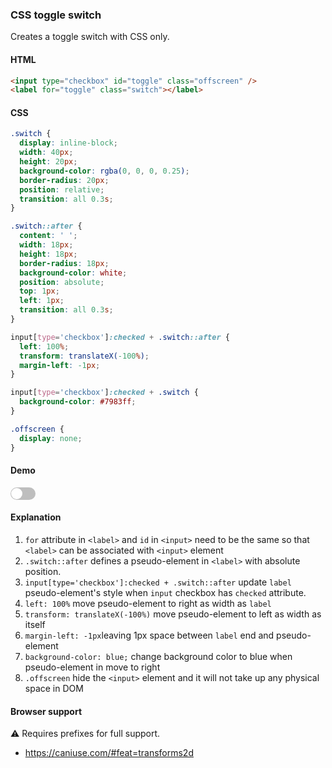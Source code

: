 ### CSS toggle switch

Creates a toggle switch with CSS only.

#### HTML

```html
<input type="checkbox" id="toggle" class="offscreen" />
<label for="toggle" class="switch"></label>
```

#### CSS

```css
.switch {
  display: inline-block;
  width: 40px;
  height: 20px;
  background-color: rgba(0, 0, 0, 0.25);
  border-radius: 20px;
  position: relative;
  transition: all 0.3s;
}

.switch::after {
  content: ' ';
  width: 18px;
  height: 18px;
  border-radius: 18px;
  background-color: white;
  position: absolute;
  top: 1px;
  left: 1px;
  transition: all 0.3s;
}

input[type='checkbox']:checked + .switch::after {
  left: 100%;
  transform: translateX(-100%);
  margin-left: -1px;
}

input[type='checkbox']:checked + .switch {
  background-color: #7983ff;
}

.offscreen {
  display: none;
}
```

#### Demo

<div class="snippet-demo">
    <div class="snippet-demo__css-toggle-switch">
        <input type="checkbox" id="toggle" class="offscreen" />
        <label for="toggle" class="switch"></label>
    </div>
</div>

<style>
.switch {
  display: inline-block;
  width: 40px;
  height: 20px;
  background-color: rgba(0, 0, 0, 0.25);
  border-radius: 20px;
  position: relative;
  transition: all 0.3s;
}

.switch::after {
  content: " ";
  width: 18px;
  height: 18px;
  border-radius: 18px;
  background-color: white;
  position: absolute;
  top: 1px;
  left: 1px;
  transition: all 0.3s;
}

input[type="checkbox"]:checked + .switch::after {
  left: 100%;
  transform: translateX(-100%);
  margin-left: -1px;
}

input[type="checkbox"]:checked + .switch {
  background-color: #7983ff;
}

.offscreen {
  display: none;
}
</style>

#### Explanation

1. `for` attribute in `<label>` and `id` in `<input>` need to be the same so that `<label>` can be associated with `<input>` element
2. `.switch::after` defines a pseudo-element in `<label>` with absolute position.
3. `input[type='checkbox']:checked + .switch::after` update `label` pseudo-element's style when `input` checkbox has `checked` attribute.
4. `left: 100%` move pseudo-element to right as width as `label`
5. `transform: translateX(-100%)` move pseudo-element to left as width as itself
6. `margin-left: -1px`leaving 1px space between `label` end and pseudo-element
7. `background-color: blue;` change background color to blue when pseudo-element in move to right
8. `.offscreen` hide the `<input>` element and it will not take up any physical space in DOM

#### Browser support

<span class="snippet__support-note">⚠️ Requires prefixes for full support.</span>

* https://caniuse.com/#feat=transforms2d

<!-- tags: visual, interactivity -->
